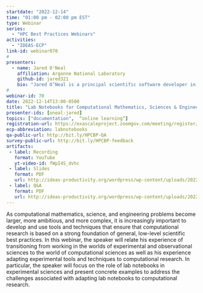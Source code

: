 ```yaml
---
startdate: "2022-12-14"
time: "01:00 pm - 02:00 pm EST"
type: Webinar
series:
  - "HPC Best Practices Webinars"
activities:
  - "IDEAS-ECP"
link-id: webinar070
#
presenters:
  - name: Jared O'Neal
    affiliation: Argonne National Laboratory
    github-id: jared321
    bio: "Jared O’Neal is a principal scientific software developer in Argonne National Laboratory’s Mathematics and Computer Science division. He currently works on computational mathematics and science applications with an eye on improving processes to ensure productivity while maintaining scientific rigor. Jared has a background in physics and mathematics and had the pleasure of working as an instrumentation and systems engineer at the Paranal Observatory overlooking Chile’s Atacama desert."
#
webinar-id: 70
date: 2022-12-14T13:00-0500
title: "Lab Notebooks for Computational Mathematics, Sciences & Engineering"
presenter-ids: [oneal-jared]
topics: ["documentation",  “online learning”]
registration-url: https://exascaleproject.zoomgov.com/meeting/register/vJItdeqppz8oGpALQTX4A5OUekOd-nSjAw0
ecp-abbreviation: labnotebooks
qa-public-url: http://bit.ly/HPCBP-QA
survey-public-url: http://bit.ly/HPCBP-feedback
artifacts:
 - label: Recording
   format: YouTube
   yt-video-id: fWpI4S_dvhc
 - label: Slides
   format: PDF
   url: http://ideas-productivity.org/wordpress/wp-content/uploads/2022/12/hpcbp-070-labnotebooks.pdf
 - label: Q&A
   format: PDF
   url: http://ideas-productivity.org/wordpress/wp-content/uploads/2022/12/hpcbp-070-labnotebooks-qa.pdf
---
```

As computational mathematics, science, and engineering problems become larger, more ambitious, and more complex, it is increasingly important to develop and use tools and techniques that ensure that computational research is based on a strong foundation of general, low-level scientific best practices. In this webinar, the speaker will relate his experience of transitioning from working in the worlds of experimental and observational sciences to the world of computational sciences as well as his experience adapting experimental tools and techniques to computational research. In particular, the speaker will focus on the role of lab notebooks in experimental sciences and present concrete examples to address the challenges associated with adapting lab notebooks to computational research.
